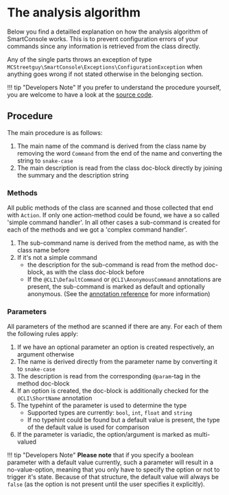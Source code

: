 <h1>The analysis algorithm</h1>

Below you find a detailled explanation on how the analysis algorithm of SmartConsole works.
This is to prevent configuration errors of your commands since any information is retrieved from the class directly.

Any of the single parts throws an exception of type `MCStreetguy\SmartConsole\Exceptions\ConfigurationException` when anything goes wrong if not stated otherwise in the belonging section.

!!! tip "Developers Note"
    If you prefer to understand the procedure yourself, you are welcome to have a look at the [source code](https://github.com/MCStreetguy/SmartConsole/blob/master/Classes/Console.php#L157).

## Procedure

The main procedure is as follows:

1. The main name of the command is derived from the class name by removing the word `Command` from the end of the name and converting the string to `snake-case`
2. The main description is read from the class doc-block directly by joining the summary and the description string

### Methods

All public methods of the class are scanned and those collected that end with `Action`.
If only one action-method could be found, we have a so called 'simple command handler'.
In all other cases a sub-command is created for each of the methods and we got a 'complex command handler'.

1. The sub-command name is derived from the method name, as with the class name before
2. If it's not a simple command
    - the description for the sub-command is read from the method doc-block, as with the class doc-block before
    - If the `@CLI\DefaultCommand` or `@CLI\AnonymousCommand` annotations are present, the sub-command is marked as default and optionally anonymous. (See the [annotation reference](/reference/annotations) for more information)

### Parameters

All parameters of the method are scanned if there are any.
For each of them the following rules apply:

1. If we have an optional parameter an option is created respectively, an argument otherwise
2. The name is derived directly from the parameter name by converting it to `snake-case`
3. The description is read from the corresponding `@param`-tag in the method doc-block
4. If an option is created, the doc-block is additionally checked for the `@CLI\ShortName` annotation
5. The typehint of the parameter is used to determine the type
    - Supported types are currently: `bool`, `int`, `float` and `string`
    - If no typehint could be found but a default value is present, the type of the default value is used for comparison
6. If the parameter is variadic, the option/argument is marked as multi-valued

!!! tip "Developers Note"
    **Please note** that if you specify a boolean parameter with a default value currently, such a parameter will result in a no-value-option, meaning that you only have to specify the option or not to trigger it's state. Because of that structure, the default value will always be `false` (as the option is not present until the user specifies it explicitly).